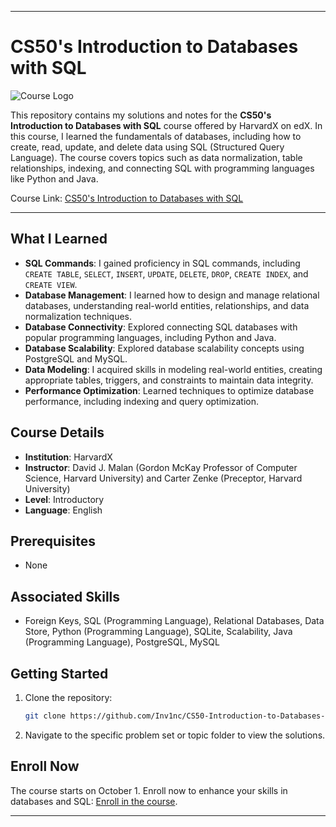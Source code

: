 
---

# CS50's Introduction to Databases with SQL

![Course Logo](https://prod-discovery.edx-cdn.org/media/course/image/3e45c431-10df-423e-9f03-fb98b713cd4a-5158ac9c653a.small.png)

This repository contains my solutions and notes for the **CS50's Introduction to Databases with SQL** course offered by HarvardX on edX. In this course, I learned the fundamentals of databases, including how to create, read, update, and delete data using SQL (Structured Query Language). The course covers topics such as data normalization, table relationships, indexing, and connecting SQL with programming languages like Python and Java.

Course Link: [CS50's Introduction to Databases with SQL](https://cs50.harvard.edu/sql)

---

## What I Learned

- **SQL Commands**: I gained proficiency in SQL commands, including `CREATE TABLE`, `SELECT`, `INSERT`, `UPDATE`, `DELETE`, `DROP`, `CREATE INDEX`, and `CREATE VIEW`.
- **Database Management**: I learned how to design and manage relational databases, understanding real-world entities, relationships, and data normalization techniques.
- **Database Connectivity**: Explored connecting SQL databases with popular programming languages, including Python and Java.
- **Database Scalability**: Explored database scalability concepts using PostgreSQL and MySQL.
- **Data Modeling**: I acquired skills in modeling real-world entities, creating appropriate tables, triggers, and constraints to maintain data integrity.
- **Performance Optimization**: Learned techniques to optimize database performance, including indexing and query optimization.

## Course Details

- **Institution**: HarvardX
- **Instructor**: David J. Malan (Gordon McKay Professor of Computer Science, Harvard University) and Carter Zenke (Preceptor, Harvard University)
- **Level**: Introductory
- **Language**: English

## Prerequisites

- None

## Associated Skills

- Foreign Keys, SQL (Programming Language), Relational Databases, Data Store, Python (Programming Language), SQLite, Scalability, Java (Programming Language), PostgreSQL, MySQL

## Getting Started

1. Clone the repository:

   ```bash
   git clone https://github.com/Inv1nc/CS50-Introduction-to-Databases-SQL.git
   ```

2. Navigate to the specific problem set or topic folder to view the solutions.

## Enroll Now

The course starts on October 1. Enroll now to enhance your skills in databases and SQL: [Enroll in the course](https://cs50.harvard.edu/sql).

---

